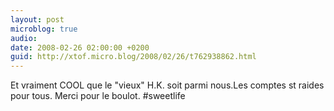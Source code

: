 ```yaml
---
layout: post
microblog: true
audio: 
date: 2008-02-26 02:00:00 +0200
guid: http://xtof.micro.blog/2008/02/26/t762938862.html
---
```

Et vraiment COOL que le "vieux" H.K. soit parmi nous.Les comptes st raides pour tous. Merci pour le boulot. #sweetlife
